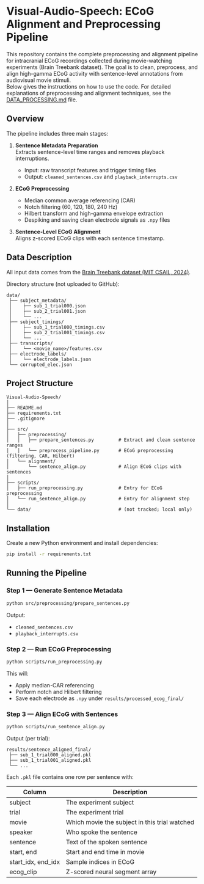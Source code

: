 # Visual-Audio-Speech: ECoG Alignment and Preprocessing Pipeline

This repository contains the complete preprocessing and alignment pipeline for intracranial ECoG recordings collected during movie-watching experiments (Brain Treebank dataset). The goal is to clean, preprocess, and align high-gamma ECoG activity with sentence-level annotations from audiovisual movie stimuli.   
Below gives the instructions on how to use the code. For detailed explanations of preprocessing and alignment techniques, see the [DATA_PROCESSING.md](./DATA_PROCESSING.md) file.


## Overview

The pipeline includes three main stages:

1. **Sentence Metadata Preparation**  
   Extracts sentence-level time ranges and removes playback interruptions.  
   - Input: raw transcript features and trigger timing files  
   - Output: `cleaned_sentences.csv` and `playback_interrupts.csv`

2. **ECoG Preprocessing**  
   - Median common average referencing (CAR)  
   - Notch filtering (60, 120, 180, 240 Hz)  
   - Hilbert transform and high-gamma envelope extraction  
   - Despiking and saving clean electrode signals as `.npy` files

3. **Sentence-Level ECoG Alignment**  
   Aligns z-scored ECoG clips with each sentence timestamp.


## Data Description

All input data comes from the [Brain Treebank dataset (MIT CSAIL, 2024)](https://braintreebank.dev).

Directory structure (not uploaded to GitHub):

```
data/
 ├── subject_metadata/
 │    ├── sub_1_trial000.json
 │    ├── sub_2_trial001.json
 │    └── ...
 ├── subject_timings/
 │    ├── sub_1_trial000_timings.csv
 │    ├── sub_2_trial001_timings.csv
 │    └── ...
 ├── transcripts/
 │    └── <movie_name>/features.csv
 ├── electrode_labels/
 │    └── electrode_labels.json
 └── corrupted_elec.json
```


## Project Structure

```
Visual-Audio-Speech/
│
├── README.md
├── requirements.txt
├── .gitignore
│
├── src/
│   ├── preprocessing/
│   │   ├── prepare_sentences.py         # Extract and clean sentence ranges
│   │   └── preprocess_pipeline.py       # ECoG preprocessing (filtering, CAR, Hilbert)
│   └── alignment/
│       └── sentence_align.py            # Align ECoG clips with sentences
│
├── scripts/
│   ├── run_preprocessing.py             # Entry for ECoG preprocessing
│   └── run_sentence_align.py            # Entry for alignment step
│
└── data/                                # (not tracked; local only)
```


## Installation

Create a new Python environment and install dependencies:

```bash
pip install -r requirements.txt
```


## Running the Pipeline

### Step 1 — Generate Sentence Metadata

```bash
python src/preprocessing/prepare_sentences.py
```

Output:
- `cleaned_sentences.csv`  
- `playback_interrupts.csv`


### Step 2 — Run ECoG Preprocessing

```bash
python scripts/run_preprocessing.py
```

This will:
- Apply median-CAR referencing  
- Perform notch and Hilbert filtering  
- Save each electrode as `.npy` under `results/processed_ecog_final/`


### Step 3 — Align ECoG with Sentences

```bash
python scripts/run_sentence_align.py
```

Output (per trial):

```
results/sentence_aligned_final/
 ├── sub_1_trial000_aligned.pkl
 ├── sub_1_trial001_aligned.pkl
 └── ...
```

Each `.pkl` file contains one row per sentence with:

| Column | Description |
|--------|-------------|
| subject | The experiment subject |
| trial | The experiment trial |
| movie | Which movie the subject in this trial watched |
| speaker | Who spoke the sentence |
| sentence | Text of the spoken sentence |
| start, end | Start and end time in movie |
| start_idx, end_idx | Sample indices in ECoG |
| ecog_clip | Z-scored neural segment array |

